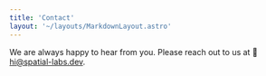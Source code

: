 ```yaml
---
title: 'Contact'
layout: '~/layouts/MarkdownLayout.astro'
---
```



We are always happy to hear from you. Please reach out to us at 👋 [hi@spatial-labs.dev](mailto:hi@spatial-labs.dev).